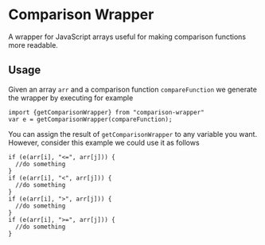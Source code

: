 # Comparison Wrapper

A wrapper for JavaScript arrays useful for making comparison functions more readable.

## Usage

Given an array `arr` and a comparison function `compareFunction` we generate the
wrapper by executing for example
```
import {getComparisonWrapper} from "comparison-wrapper"
var e = getComparisonWrapper(compareFunction);
```
You can assign the result of `getComparisonWrapper` to any variable you want.  
However, consider this example we could use it as follows
```
if (e(arr[i], "<=", arr[j])) {
  //do something
}
if (e(arr[i], "<", arr[j])) {
  //do something
}
if (e(arr[i], ">", arr[j])) {
  //do something
}
if (e(arr[i], ">=", arr[j])) {
  //do something
}
```
